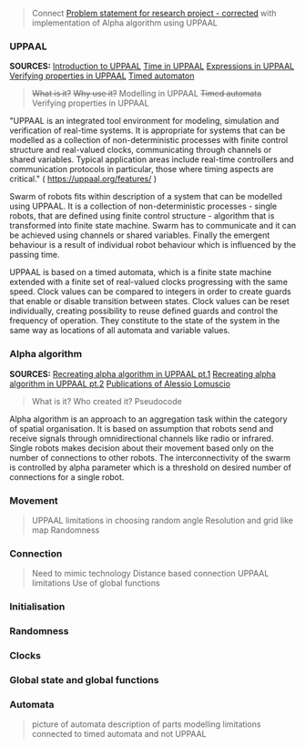 > Connect [Problem statement for research project - corrected](../Formal/Problem%20statement%20for%20research%20project%20-%20corrected.md) with implementation of Alpha algorithm using UPPAAL


### UPPAAL
**SOURCES:**
[Introduction to UPPAAL](../Notes/Introduction%20to%20UPPAAL.md)
[Time in UPPAAL](../Notes/Time%20in%20UPPAAL.md)
[Expressions in UPPAAL](../Notes/Expressions%20in%20UPPAAL.md)
[Verifying properties in UPPAAL](../Notes/Verifying%20properties%20in%20UPPAAL.md)
[Timed automaton](../Notes/Timed%20automaton.md)

>~~What is it?~~
>~~Why use it?~~
>Modelling in UPPAAL
>~~Timed automata~~
>Verifying properties in UPPAAL

"UPPAAL is an integrated tool environment for modeling, simulation and verification of real-time systems. It is appropriate for systems that can be modelled as a collection of non-deterministic processes with finite control structure and real-valued clocks, communicating through channels or shared variables. Typical application areas include real-time controllers and communication protocols in particular, those where timing aspects are critical." ( https://uppaal.org/features/ )

Swarm of robots fits within description of a system that can be modelled using UPPAAL. It is a collection of non-deterministic processes - single robots, that are defined using finite control structure - algorithm that is transformed into finite state machine. Swarm has to communicate and it can be achieved using channels or shared variables. Finally the emergent behaviour is a result of individual robot behaviour which is influenced by the passing time.

UPPAAL is based on a timed automata, which is a finite state machine extended with a finite set of real-valued clocks progressing with the same speed. Clock values can be compared to integers in order to create guards that enable or disable transition between states. Clock values can be reset individually, creating possibility to reuse defined guards and control the frequency of operation. They constitute to the state of the system in the same way as locations of all automata and variable values.




### Alpha algorithm
**SOURCES:**
[Recreating alpha algorithm in UPPAAL pt.1](../Notes/Recreating%20alpha%20algorithm%20in%20UPPAAL%20pt.1.md)
[Recreating alpha algorithm in UPPAAL pt.2](../Notes/Recreating%20alpha%20algorithm%20in%20UPPAAL%20pt.2.md)
[Publications of Alessio Lomuscio](../Notes/Publications%20of%20Alessio%20Lomuscio.md)

> What is it?
> Who created it?
> Pseudocode

Alpha algorithm is an approach to an aggregation task within the category of spatial organisation. It is based on assumption that robots send and receive signals through omnidirectional channels like radio or infrared. Single robots makes decision about their movement based only on the number of connections to other robots. The interconnectivity of the swarm is controlled by alpha parameter which is a threshold on desired number of connections for a single robot. 

### Movement
>UPPAAL limitations in choosing random angle
>Resolution and grid like map
>Randomness

### Connection
> Need to mimic technology
> Distance based connection
> UPPAAL limitations
> Use of global functions


### Initialisation

### Randomness

### Clocks

### Global state and global functions

### Automata
>picture of automata
>description of parts
>modelling limitations connected to timed automata and not UPPAAL
